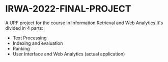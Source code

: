 # IRWA-2022-FINAL-PROJECT
A UPF project for the course in Information Retrieval and Web Analytics
It's divided in 4 parts:
- Text Processing
- Indexing and evaluation
- Ranking
- User Interface and Web Analytics (actual application)

